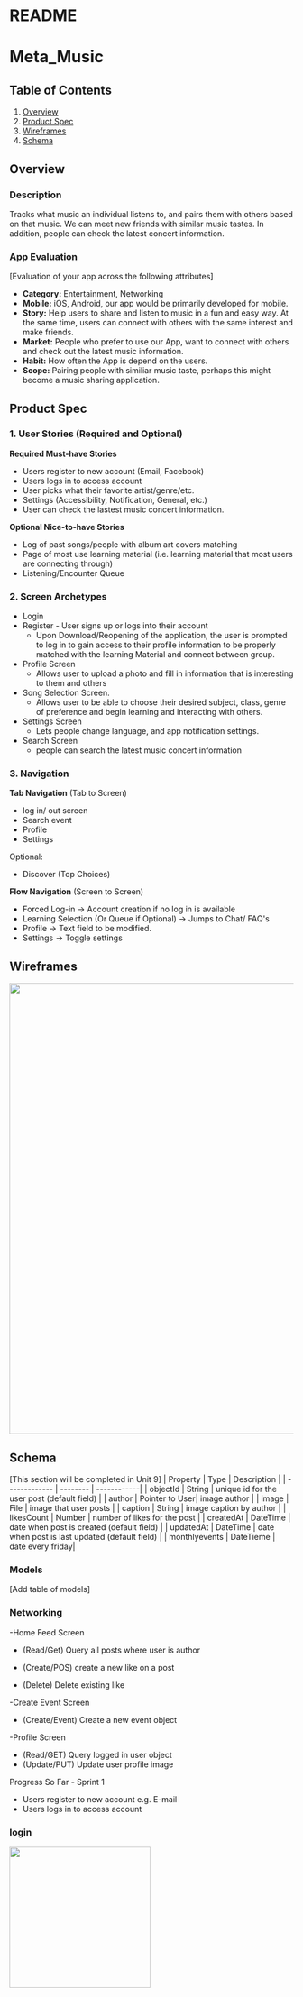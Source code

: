 README
===

# Meta_Music 

## Table of Contents
1. [Overview](#Overview)
1. [Product Spec](#Product-Spec)
1. [Wireframes](#Wireframes)
2. [Schema](#Schema)

## Overview
### Description
Tracks what music an individual listens to, and pairs them with others based on that music. We can meet new friends with similar music tastes. In addition, people can check the latest concert information.

### App Evaluation
[Evaluation of your app across the following attributes]
- **Category:** Entertainment, Networking
- **Mobile:** iOS, Android, our app would be primarily developed for mobile.
- **Story:** Help users to share and listen to music in a fun and easy way. At the same time, users can connect with others with the same interest and make friends.
- **Market:** People who prefer to use our App, want to connect with others and check out the latest music information.
- **Habit:** How often the App is depend on the users.
- **Scope:** Pairing people with similiar music taste, perhaps this might become a music sharing application. 

## Product Spec

### 1. User Stories (Required and Optional)

**Required Must-have Stories**

* Users register to new account (Email, Facebook)
* Users logs in to access account
* User picks what their favorite artist/genre/etc.
* Settings (Accessibility, Notification, General, etc.)
* User can check the lastest music concert information.

**Optional Nice-to-have Stories**

* Log of past songs/people with album art covers matching
* Page of most use learning material (i.e. learning material that most users are connecting through)
* Listening/Encounter Queue


### 2. Screen Archetypes
* Login 
* Register - User signs up or logs into their account
   * Upon Download/Reopening of the application, the user is prompted to log in to gain access to their profile information to be properly matched with the learning Material and connect between group. 
* Profile Screen 
   * Allows user to upload a photo and fill in information that is interesting to them and others
* Song Selection Screen.
   * Allows user to be able to choose their desired subject, class, genre of preference and begin learning and interacting with others.
* Settings Screen
   * Lets people change language, and app notification settings.
* Search Screen
   * people can search the latest music concert information

### 3. Navigation

**Tab Navigation** (Tab to Screen)

* log in/ out screen
* Search event
* Profile
* Settings

Optional:
* Discover (Top Choices)

**Flow Navigation** (Screen to Screen)

* Forced Log-in -> Account creation if no log in is available
* Learning Selection (Or Queue if Optional) -> Jumps to Chat/ FAQ's
* Profile -> Text field to be modified. 
* Settings -> Toggle settings

## Wireframes
<img src="https://i.imgur.com/uixkk6P.jpg" width=800><br>

## Schema 
[This section will be completed in Unit 9]
   | Property      | Type     | Description |
   | ------------- | -------- | ------------|
   | objectId      | String   | unique id for the user post (default field) |
   | author        | Pointer to User| image author |
   | image         | File     | image that user posts |
   | caption       | String   | image caption by author |
   | likesCount    | Number   | number of likes for the post |
   | createdAt     | DateTime | date when post is created (default field) |
   | updatedAt     | DateTime | date when post is last updated (default field) |
   | monthlyevents | DateTieme | date every friday| 
### Models
[Add table of models]
### Networking
-Home Feed Screen
  - (Read/Get) Query all posts where user is author
  - (Create/POS) create a new like on a post 



  - (Delete) Delete existing like

-Create Event Screen
  - (Create/Event) Create a new event object

-Profile Screen
 - (Read/GET) Query logged in user object
- (Update/PUT) Update user profile image

Progress So Far - Sprint 1
* Users register to new account e.g. E-mail
* Users logs in to access account


### login
<img src='https://media.giphy.com/media/oXv1sFtZKZHBcCtUfZ/giphy.gif' width= 250> <br>
